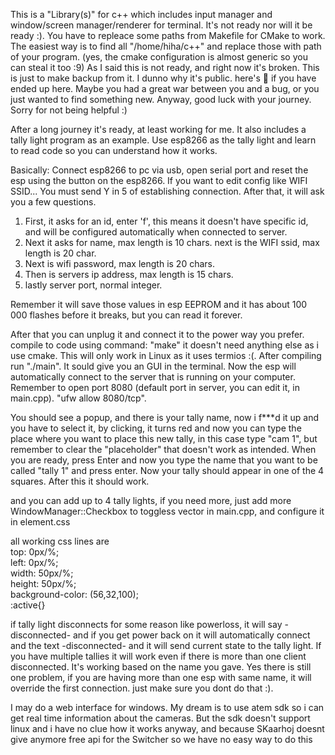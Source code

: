 This is a "Library(s)" for c++ which includes input manager and window/screen manager/renderer for terminal. It's not ready nor will it be ready :). You have to repleace some paths from Makefile for CMake to work. The easiest way is to find all "/home/hiha/c++" and replace those with path of your program. (yes, the cmake configuration is almost generic so you can steal it too :9) As I said this is not ready, and right now it's broken. This is just to make backup from it. I dunno why it's public. here's 🍪 if you have ended up here. Maybe you had a great war between you and a bug, or you just wanted to find something new. Anyway, good luck with your journey. Sorry for not being helpful :) 

After a long journey it's ready, at least working for me. It also includes a tally light program as an example. Use esp8266 as the tally light and learn to read code so you can understand how it works. 

Basically: Connect esp8266 to pc via usb, open serial port and reset the esp using the button on the esp8266. If you want to edit config like WIFI SSID... You must send Y in 5 of establishing connection. After that, it will ask you a few questions. 

1. First, it asks for an id, enter 'f', this means it doesn't have specific id, and will be configured automatically when connected to server. 
2. Next it asks for name, max length is 10 chars. next is the WIFI ssid, max length is 20 char. 
3. Next is wifi password, max length is 20 chars. 
4. Then is servers ip address, max length is 15 chars. 
5. lastly server port, normal integer. 

Remember it will save those values in esp EEPROM and it has about 100 000 flashes before it breaks, but you can read it forever. 

After that you can unplug it and connect it to the power way you prefer. compile to code using command: "make" it doesn't need anything else as i use cmake. This will only work in Linux as it uses termios :(. After compiling run "./main". It sould give you an GUI in the terminal. Now the esp will automatically connect to the server that is running on your computer. Remember to open port 8080 (default port in server, you can edit it, in main.cpp). "ufw allow 8080/tcp". 

You should see a popup, and there is your tally name, now i f***d it up and you have to select it, by clicking, it turns red and now you can type the place where you want to place this new tally, in this case type "cam 1", but remember to clear the "placeholder" that doesn't work as intended. When you are ready, press Enter and now you type the name that you want to be called "tally 1" and press enter. Now your tally should appear in one of the 4 squares. After this it should work. 

and you can add up to 4 tally lights, if you need more, just add more WindowManager::Checkbox to toggless vector in main.cpp, and configure it in element.css 

all working css lines are <br>
top: 0px/%; <br>
left: 0px/%; <br>
width: 50px/%; <br>
height: 50px/%; <br>
background-color: (56,32,100); <br>
:active{} 

if tally light disconnects for some reason like powerloss, it will say -disconnected- and if you get power back on it will automatically connect and the text -disconnected- and it will send current state to the tally light. If you have multiple tallies it will work even if there is more than one client disconnected. It's working based on the name you gave. Yes there is still one problem, if you are having more than one esp with same name, it will override the first connection. just make sure you dont do that :). 

I may do a web interface for windows. My dream is to use atem sdk so i can get real time information about the cameras. But the sdk doesn't support linux and i have no clue how it works anyway, and because SKaarhoj doesnt give anymore free api for the Switcher so we have no easy way to do this 
